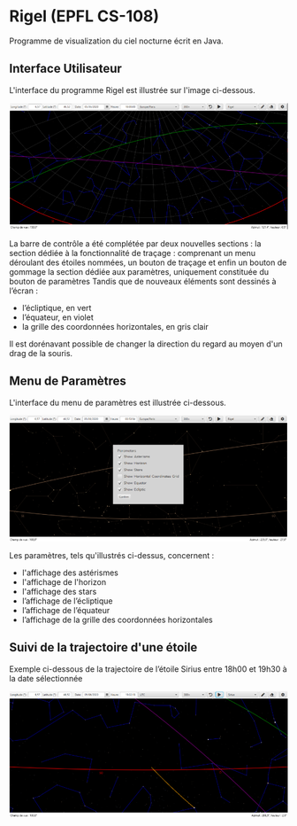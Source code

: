# Rigel (EPFL CS-108)  
Programme de visualization du ciel nocturne écrit en Java.

## Interface Utilisateur
L'interface du programme Rigel est illustrée sur l'image ci-dessous.

![alt text](https://github.com/ghemDD/Rigel/blob/master/Rigel/rigel_1.PNG)

La barre de contrôle a été complétée par deux nouvelles sections :
la section dédiée à la fonctionnalité de traçage : comprenant un menu déroulant des étoiles
nommées, un bouton de traçage et enfin un bouton de gommage
la section dédiée aux paramètres, uniquement constituée du bouton de paramètres
Tandis que de nouveaux éléments sont dessinés à l’écran :  
* l’écliptique, en vert  
* l’équateur, en violet  
* la grille des coordonnées horizontales, en gris clair  

Il est dorénavant possible de changer la direction du regard au moyen d'un drag de la souris.

## Menu de Paramètres

L'interface du menu de paramètres est illustrée ci-dessous.

![alt text](https://github.com/ghemDD/Rigel/blob/master/Rigel/rigel_2.PNG)

Les paramètres, tels qu'illustrés ci-dessus, concernent :  
* l'affichage des astérismes  
* l'affichage de l'horizon  
* l'affichage des stars  
* l’affichage de l’écliptique  
* l’affichage de l’équateur  
* l’affichage de la grille des coordonnées horizontales  

## Suivi de la trajectoire d'une étoile

Exemple ci-dessous de la trajectoire de l’étoile Sirius entre 18h00 et 19h30 à la date sélectionnée

![alt text](https://github.com/ghemDD/Rigel/blob/master/Rigel/rigel_3.PNG)

